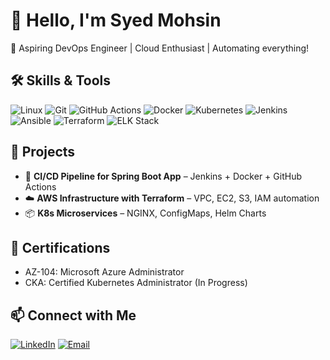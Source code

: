 # 👋 Hello, I'm Syed Mohsin

🚀 Aspiring DevOps Engineer | Cloud Enthusiast | Automating everything!

## 🛠️ Skills & Tools
![Linux](https://img.shields.io/badge/-Linux-FCC624?logo=linux&logoColor=black)
![Git](https://img.shields.io/badge/-Git-F05032?logo=git&logoColor=white)
![GitHub Actions](https://img.shields.io/badge/-GitHub%20Actions-2088FF?logo=github-actions&logoColor=white)
![Docker](https://img.shields.io/badge/-Docker-2496ED?logo=docker&logoColor=white)
![Kubernetes](https://img.shields.io/badge/-Kubernetes-326CE5?logo=kubernetes&logoColor=white)
![Jenkins](https://img.shields.io/badge/-Jenkins-D24939?logo=jenkins&logoColor=white)
![Ansible](https://img.shields.io/badge/-Ansible-EE0000?logo=ansible&logoColor=white)
![Terraform](https://img.shields.io/badge/-Terraform-7B42BC?logo=terraform&logoColor=white)
![ELK Stack](https://img.shields.io/badge/-ELK%20Stack-005571?logo=elastic&logoColor=whit)


## 📂 Projects
- 🚀 **CI/CD Pipeline for Spring Boot App** – Jenkins + Docker + GitHub Actions
- ☁️ **AWS Infrastructure with Terraform** – VPC, EC2, S3, IAM automation
- 📦 **K8s Microservices** – NGINX, ConfigMaps, Helm Charts

## 📜 Certifications
- AZ-104: Microsoft Azure Administrator
- CKA: Certified Kubernetes Administrator (In Progress)

## 📫 Connect with Me
[![LinkedIn](https://img.shields.io/badge/-LinkedIn-0077B5?logo=linkedin&logoColor=white)](https://linkedin.com/in/syed-mohsin-a56594285)
[![Email](https://img.shields.io/badge/-Email-D14836?logo=gmail&logoColor=white)](mailto:syedmohsin0720@gmail.com)
